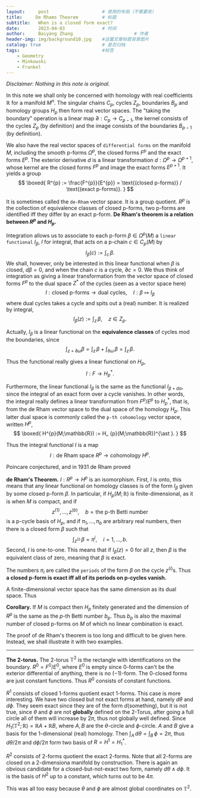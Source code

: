 ```yaml
---
layout:     post   				    # 使用的布局（不需要改）
title:     De Rhams Theorem			# 标题 
subtitle:   When is a closed form exact?
date:       2023-04-03 				# 时间
author:     Baiyang Zhang 						# 作者
header-img: img/background10.jpg 	#这篇文章标题背景图片
catalog: true 						# 是否归档
tags:								#标签
    - Geometry
    - Minkowski
    - Frankel
---
```


*Disclaimer: Nothing in this note is original.*

In this note we shall only be concerned with homology with real coefficients $\mathbb{R}$ for a manifold $M^{n}$. The singular chains $C_ {p}$, cycles $Z_ {p}$, boundaries $B_ {p}$ and homology groups $H_ {p}$ then form real vector spaces. The "taking the boundary" operation is a linear map $\partial: C_ {p}\to C_ {p-1}$, the kernel consists of the cycles $Z_ {p}$ (by definition) and the image consists of the boundaries $B_ {p-1}$ (by definition).

We also have the real vector spaces of `differential forms` on the manifold $M$, including the smooth p-forms $\Omega^{p}$, the closed forms $F^{p}$ and the exact forms $E^{p}$. The exterior derivative $d$ is a linear transformation $d: \Omega^{p} \to \Omega^{p+1}$, whose kernel are the closed forms $F^{p}$ and image the exact forms $E^{p+1}$. It yields a group 
$$
\boxed{
R^{p} := \frac{F^{p}}{E^{p}} = \text{(closed p-forms)} / \text{(exact p-forms)}.
}
$$

It is sometimes called the `de-Rham` vector space. It is a group quotient. $R^{p}$ is the collection of equivalence classes of closed p-forms, two p-forms are identified iff they differ by an exact p-form. **De Rham's theorem is a relation between $R^{p}$ and $H_ {p}$.**

Integration allows us to associate to each p-form $\beta \in\Omega^{p}(M)$ a `linear functional` $I_ {\beta}$, $I$ for integral, that acts on a p-chain $c \in C_ {p}(M)$ by 
$$
I_ {\beta}(c) := \int_ {c} \, \beta.
$$
We shall, however, only be interested in this linear functional when $\beta$ is closed, $d\beta=0$, and when the chain $c$ is a cycle, $\partial c=0$. We thus think of integration as giving a linear transformation from the vector space of closed forms $F^{p}$ to the dual space $Z^{\ast}$ of the cycles (seen as a vector space here)
$$
I : \text{closed p-forms} \to \text{dual cycles},\quad I:\beta\mapsto I_ {\beta}
$$
where dual cycles takes a cycle and spits out a (real) number. It is realized by integral, 
$$
I_ {\beta}(z) := \int _ {z} \, \beta, \quad  z \in  Z_ {p}.
$$

Actually, $I_ {\beta}$ is a linear functional on the **equivalence classes** of cycles mod the boundaries, since 
$$
\int _ {z+\partial \omega} \beta = \int _ {z} \, \beta+{ \int _ {\partial \omega} \, \beta } =     \int _ {z} \, \beta.
$$

Thus the functional really gives a linear functional on $H_ {p}$,
$$
I : F \to H_ {p}^{\ast }.
$$

Furthermore, the linear functional $I_ {\beta}$ is the same as the functional $I_ {\beta+d\alpha}$, since the integral of an exact form over a cycle vanishes. In other words, the integral really defines a linear transformation from $F^{p} / E^{p}$ to $H_ {p}^{\ast}$, that is, from the de Rham vector space to the dual space of the homology $H_ {p}$. This latter dual space is commonly called the `p-th cohomology` vector space, written $H^p$,
$$
\boxed{
H^{p}(M;\mathbb{R}) := H_ {p}(M;\mathbb{R})^{\ast }.
}
$$

Thus the integral functional $I$ is a map
$$
I: \text{de Rham space }R^{p} \to \text{cohomology }H^{p}.
$$

Poincare conjectured, and in 1931 de Rham proved 

**de Rham's Theorem.** $I: R^{p}\to H^{p}$ is an isomorphism. First, $I$ is onto, this means that any linear functional on homology classes is of the form $I_ {\beta}$ given by some closed p-form $\beta$. In particular, if $H_ {p}(M;\mathbb{R})$ is finite-dimensional, as it is when $M$ is compact, and if 
$$
z^{(1)}, \dots,z^{(b)}, \quad  b = \text{the p-th Betti number}
$$
is a p-cycle basis of $H_ {p}$, and if $\pi_ {1},\dots,\pi_ {b}$ are arbitrary real numbers, then there is a closed form $\beta$ such that 
$$
\int _ {z^{(i)}} \, \beta = \pi^{i}, \quad  i = 1,\dots,b. 
$$
Second, $I$ is one-to-one. This means that if $I_ {\beta}(z)=0$ for all $z$, then $\beta$ is the equivalent class of zero, meaning that $\beta$ is exact. 

The numbers $\pi_ {i}$ are called the `periods` of the form $\beta$ on the cycle $z^{(i)}$s. Thus **a closed p-form is exact iff all of its periods on p-cycles vanish.**

A finite-dimensional vector space has the same dimension as its dual space. Thus

**Corollary.** If $M$ is compact then $H_ {p}$ finitely generated and the dimension of $R^{p}$ is the same as the $p$-th Betti number $b_ {p}$. Thus $b_ {p}$ is also the maximal number of closed p-forms on $M$ of which no linear combination is exact. 

The proof of de Rham's theorem is too long and difficult to be given here. Instead, we shall illustrate it with two examples. 

- - -

**The 2-torus.** The 2-torus $\mathbb{T}^{2}$ is the rectangle with identifications on the boundary. $R^{0} = F^{0} / E^{0}$, where $E^{0}$ is empty since 0-forms can't be the exterior differential of anything, there is no $(-1)$-form. The 0-closed forms are just constant functions. Thus $R^{0}$ consists of constant functions. 

$R^{1}$ consists of closed 1-forms quotient exact 1-forms. This case is more interesting. We have two closed but not exact forms at hand, namely $d\theta$ and $d\phi$. They seem exact since they are of the form $d(\text{something})$, but it is not true, since $\theta$ and $\phi$ are not **globally** defined on the 2-Torus, after going a full circle all of them will increase by $2\pi$, thus not globally well defined. Since $H_ {1}(\mathbb{T}^{2};\mathbb{R}) = \mathbb{R}A + \mathbb{R}B$, where $A,B$ are the $\theta$-circle and $\phi$-circle. $A$ and $B$ give a basis for the 1-dimensional (real) homology. Then $\int_ A \, d\theta = \int_ B \, \phi=2\pi$, thus $d\theta / 2\pi$ and $d\phi / 2\pi$ form two basis of $R=H^{1}=H_ {1}^{\ast}$. 

$R^{2}$ consists of 2-forms quotient the exact 2-forms. Note that all 2-forms are closed on a 2-dimensiona manifold by construction. There is again an obvious candidate for a closed-but-not-exact two form, namely $d\theta \wedge d\phi$. It is the basis of $H^{2}$ up to a constant, which turns out to be $4\pi$.

This was all too easy because $\theta$ and $\phi$ are almost global coordinates on $\mathbb{T}^{2}$.
